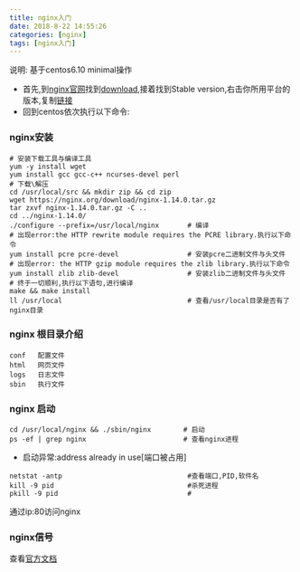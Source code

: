```yaml
---
title: nginx入门
date: 2018-8-22 14:55:26
categories: [nginx]
tags: [nginx入门]
---
```

说明:
    基于centos6.10 minimal操作
* 首先,到[nginx官网](https://nginx.org/)找到[download](https://nginx.org/en/download.html),接着找到Stable version,右击你所用平台的版本,复制[链接](https://nginx.org/download/nginx-1.14.0.tar.gz)
* 回到centos依次执行以下命令:
 ### nginx安装
```
# 安装下载工具与编译工具
yum -y install wget
yum install gcc gcc-c++ ncurses-devel perl
# 下载\解压
cd /usr/local/src && mkdir zip && cd zip
wget https://nginx.org/download/nginx-1.14.0.tar.gz
tar zxvf nginx-1.14.0.tar.gz -C ..
cd ../nginx-1.14.0/
./configure --prefix=/usr/local/nginx       # 编译
# 出现error:the HTTP rewrite module requires the PCRE library.执行以下命令
yum install pcre pcre-devel                 # 安装pcre二进制文件与头文件
# 出现error: the HTTP gzip module requires the zlib library.执行以下命令
yum install zlib zlib-devel                 # 安装zlib二进制文件与头文件
# 终于一切顺利,执行以下语句,进行编译
make && make install
ll /usr/local                               # 查看/usr/local目录是否有了nginx目录
```
 ### nginx 根目录介绍
 ````
 conf   配置文件  
 html   网页文件
 logs   日志文件
 sbin   执行文件
````
 ### nginx 启动
 ````
 cd /usr/local/nginx && ./sbin/nginx        # 启动
 ps -ef | grep nginx                        # 查看nginx进程
 ````
 * 启动异常:address already in use[端口被占用]
```` 
netstat -antp                               #查看端口,PID,软件名
kill -9 pid                                 #杀死进程
pkill -9 pid                                #
```` 

通过ip:80访问nginx

### nginx信号
查看[官方文档](https://www.nginx.com/resources/wiki/start/topics/tutorials/commandline/)
````

````